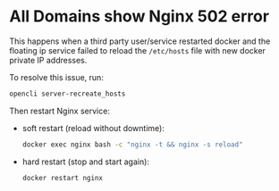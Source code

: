 # All Domains show Nginx 502 error

This happens when a third party user/service restarted docker and the floating ip service failed to reload the `/etc/hosts` file with new docker private IP addresses.

To resolve this issue, run:

```bash
opencli server-recreate_hosts
```

Then restart Nginx service:

- soft restart (reload without downtime):
  ```bash
  docker exec nginx bash -c "nginx -t && nginx -s reload"
  ```
- hard restart (stop and start again):
  ```bash
  docker restart nginx
  ```
